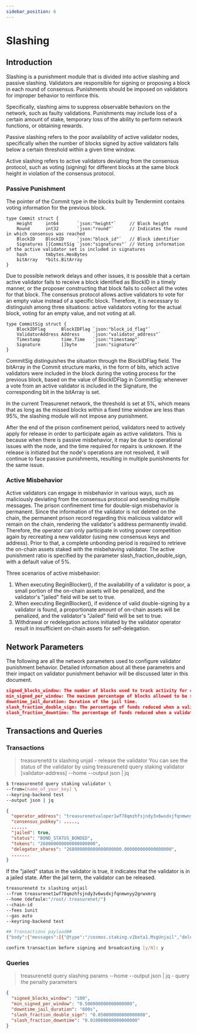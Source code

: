 ```yaml
---
sidebar_position: 6
---
```


# Slashing

## Introduction

Slashing is a punishment module that is divided into active slashing and passive slashing. Validators are responsible for signing or proposing a block in each round of consensus. Punishments should be imposed on validators for improper behavior to reinforce this.

Specifically, slashing aims to suppress observable behaviors on the network, such as faulty validations. Punishments may include loss of a certain amount of stake, temporary loss of the ability to perform network functions, or obtaining rewards.

Passive slashing refers to the poor availability of active validator nodes, specifically when the number of blocks signed by active validators falls below a certain threshold within a given time window.

Active slashing refers to active validators deviating from the consensus protocol, such as voting (signing) for different blocks at the same block height in violation of the consensus protocol.

### Passive Punishment

The pointer of the Commit type in the blocks built by Tendermint contains voting information for the previous block.

```golang
type Commit struct {
	Height     int64       `json:"height"`     // Block height
	Round      int32       `json:"round"`      // Indicates the round in which consensus was reached
	BlockID    BlockID     `json:"block_id"`   // Block identifier
	Signatures []CommitSig `json:"signatures"` // Voting information of the active validator set is included in signatures
	hash       tmbytes.HexBytes
	bitArray   *bits.BitArray
}

```

Due to possible network delays and other issues, it is possible that a certain active validator fails to receive a block identified as BlockID in a timely manner, or the proposer constructing that block fails to collect all the votes for that block. The consensus protocol allows active validators to vote for an empty value instead of a specific block. Therefore, it is necessary to distinguish among three situations: active validators voting for the actual block, voting for an empty value, and not voting at all.

```golang
type CommitSig struct {
	BlockIDFlag      BlockIDFlag `json:"block_id_flag"`
	ValidatorAddress Address     `json:"validator_address"`
	Timestamp        time.Time   `json:"timestamp"`
	Signature        []byte      `json:"signature"`
}
```

CommitSig distinguishes the situation through the BlockIDFlag field.
The bitArray in the Commit structure marks, in the form of bits, which active validators were included in the block during the voting process for the previous block, based on the value of BlockIDFlag in CommitSig: whenever a vote from an active validator is included in the Signature, the corresponding bit in the bitArray is set.

In the current Treasurenet network, the threshold is set at 5%, which means that as long as the missed blocks within a fixed time window are less than 95%, the slashing module will not impose any punishment.

After the end of the prison confinement period, validators need to actively apply for release in order to participate again as active validators. This is because when there is passive misbehavior, it may be due to operational issues with the node, and the time required for repairs is unknown. If the release is initiated but the node's operations are not resolved, it will continue to face passive punishments, resulting in multiple punishments for the same issue.

### Active Misbehavior

Active validators can engage in misbehavior in various ways, such as maliciously deviating from the consensus protocol and sending multiple messages. The prison confinement time for double-sign misbehavior is permanent. Since the information of the validator is not deleted on the chain, the permanent prison record regarding this malicious validator will remain on the chain, rendering the validator's address permanently invalid. Therefore, the operator can only participate in voting power competition again by recreating a new validator (using new consensus keys and address). Prior to that, a complete unbonding period is required to retrieve the on-chain assets staked with the misbehaving validator. The active punishment ratio is specified by the parameter slash_fraction_double_sign, with a default value of 5%.

Three scenarios of active misbehavior:

1. When executing BeginBlocker(), if the availability of a validator is poor, a small portion of the on-chain assets will be penalized, and the validator's "jailed" field will be set to true.
2. When executing BeginBlocker(), if evidence of valid double-signing by a validator is found, a proportionate amount of on-chain assets will be penalized, and the validator's "Jailed" field will be set to true.
3. Withdrawal or redelegation actions initiated by the validator operator result in insufficient on-chain assets for self-delegation.

## Network Parameters

The following are all the network parameters used to configure validator punishment behavior. Detailed information about all these parameters and their impact on validator punishment behavior will be discussed later in this document.

```json
signed_blocks_window: The number of blocks used to track activity for calculating uptime.
min_signed_per_window: The maximum percentage of blocks allowed to be signed/missed by the last account before blocking the signed_blocks_window.
downtime_jail_duration: Duration of the jail time.
slash_fraction_double_sign: The percentage of funds reduced when a validator commits a Byzantine error.
slash_fraction_downtime: The percentage of funds reduced when a validator is inactive.
```

## Transactions and Queries

### Transactions

> treasurenetd tx slashing unjail - release the validator
> You can see the status of the validator by using treasurenetd query staking validator [validator-address] --home --output json | jq 

```sh
$ treasurenetd query staking validator \
--from=[name_of_your_key] \
--keyring-backend test
--output json | jq
```

```json
{
  "operator_address": "treasurenetvaloper1wf78qmzhfsjndy3v6wsdxjfqnmwnyy2gzs46zq",
  "consensus_pubkey": .....,
  ......
  "jailed": true,
  "status": "BOND_STATUS_BONDED",
  "tokens": "268000000000000000000",
  "delegator_shares": "268000000000000000000.000000000000000000",
  .......
}
```

If the "jailed" status in the validator is true, it indicates that the validator is in a jailed state. After the jail term, the validator can be released.

```sh
treasurenetd tx slashing unjail
--from treasurenet1wf78qmzhfsjndy3v6wsdxjfqnmwnyy2grwxmrg
--home (defaule:"/root/.treasurenet/")
--chain-id
--fees 1unit
--gas auto
--keyring-backend test

## Transactions payload##
{"body":{"messages":[{"@type":"/cosmos.staking.v1beta1.MsgUnjail","delegator_address":"treasurenet1wf78qmzhfsjndy3v6wsdxjfqnmwnyy2grwxmrg","validator_address":"treasurenetvaloper1wf78qmzhfsjndy3v6wsdxjfqnmwnyy2gzs46zq","amount":{"denom":"aunit","amount":"10000000000000000000"}}],"memo":"","timeout_height":"0","extension_options":[],"non_critical_extension_options":[]},"auth_info":{"signer_infos":[],"fee":{"amount":[{"denom":"aunit","amount":"1000000000000000000"}],"gas_limit":"214201","payer":"","granter":""}},"signatures":[]}

confirm transaction before signing and broadcasting [y/N]: y
```

### Queries

> treasurenetd query slashing params --home --output json | jq - query the penalty parameters

```json
{
  "signed_blocks_window": "100",
  "min_signed_per_window": "0.500000000000000000",
  "downtime_jail_duration": "600s",
  "slash_fraction_double_sign": "0.050000000000000000",
  "slash_fraction_downtime": "0.010000000000000000"
}
```
